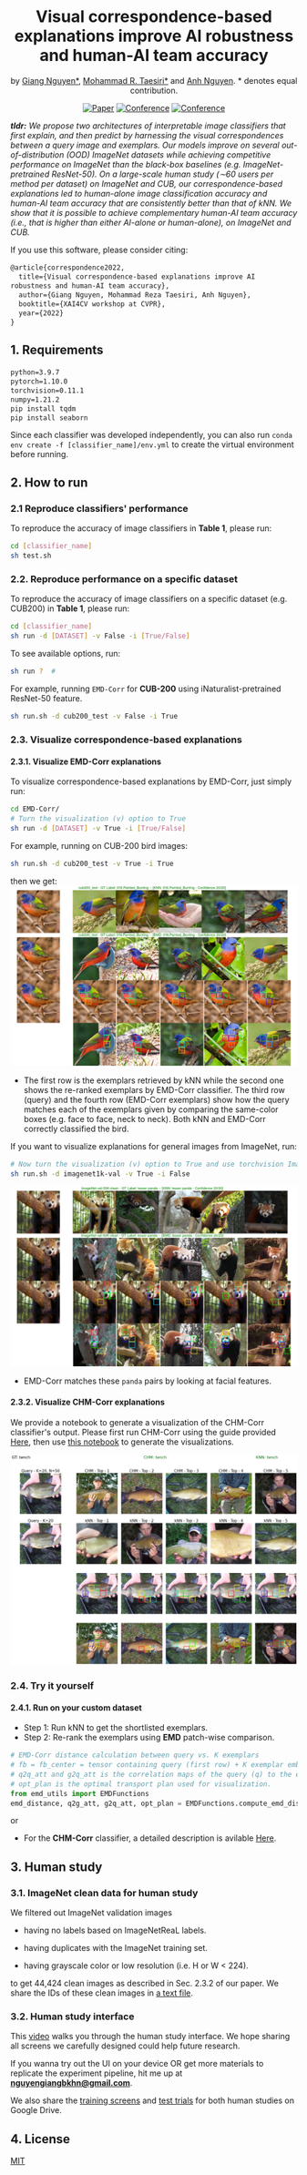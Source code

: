 <div align="center">    
 
# Visual correspondence-based explanations improve AI robustness and human-AI team accuracy 
by [Giang Nguyen*](https://giangnguyen2412.github.io/), [Mohammad R. Taesiri*](https://taesiri.com/) and [Anh Nguyen](https://anhnguyen.me/). * denotes equal contribution.

[![Paper](http://img.shields.io/badge/paper-arxiv.TBD-B31B1B.svg)]()
[![Conference](http://img.shields.io/badge/XAI4CV@CVPR-2022-4b44ce.svg)](https://xai4cv.github.io/workshop)
[![Conference](http://img.shields.io/badge/poster-4b44ce.svg)](https://www.dropbox.com/s/1neko0pjbexlsjf/p49.pdf?dl=0)
</div> 

_**tldr:** We propose two architectures of interpretable image classifiers that first explain, and then predict by harnessing the visual correspondences between a query image and exemplars.
Our models improve on several out-of-distribution (OOD) ImageNet datasets while achieving competitive performance on ImageNet than the black-box baselines (e.g. ImageNet-pretrained ResNet-50). 
On a large-scale human study (∼60 users per method per dataset) on ImageNet and CUB, our correspondence-based explanations led to human-alone image classification accuracy and human-AI team accuracy that are consistently better than that of kNN. 
We show that it is possible to achieve complementary human-AI team accuracy (i.e., that is higher than either AI-alone or human-alone), on ImageNet and CUB._   

If you use this software, please consider citing:

    @article{correspondence2022,
      title={Visual correspondence-based explanations improve AI robustness and human-AI team accuracy},
      author={Giang Nguyen, Mohammad Reza Taesiri, Anh Nguyen},
      booktitle={XAI4CV workshop at CVPR},
      year={2022}
    }

## 1. Requirements
```
python=3.9.7
pytorch=1.10.0
torchvision=0.11.1
numpy=1.21.2
pip install tqdm
pip install seaborn
```
Since each classifier was developed independently, you can also run ```conda env create -f [classifier_name]/env.yml``` to create the virtual environment before running.

## 2. How to run
### 2.1 Reproduce classifiers' performance

To reproduce the accuracy of image classifiers in **Table 1**, please run:
```bash
cd [classifier_name]
sh test.sh
```

### 2.2. Reproduce performance on a specific dataset
To reproduce the accuracy of image classifiers on a specific dataset (e.g. CUB200) in **Table 1**, please run:
```bash
cd [classifier_name]
sh run -d [DATASET] -v False -i [True/False]
```

To see available options, run:
```bash
sh run ?  # 
```

For example, running ```EMD-Corr``` for **CUB-200** using iNaturalist-pretrained ResNet-50 feature.
```bash
sh run.sh -d cub200_test -v False -i True
```

### 2.3. Visualize correspondence-based explanations

#### 2.3.1. Visualize EMD-Corr explanations
To visualize correspondence-based explanations by EMD-Corr, just simply run:
```bash
cd EMD-Corr/
# Turn the visualization (v) option to True
sh run -d [DATASET] -v True -i [True/False]
```

For example, running on CUB-200 bird images:
```bash
sh run.sh -d cub200_test -v True -i True
```
then we get:
![](figs/Painted_Bunting_0004_16641.jpeg)
* The first row is the exemplars retrieved by kNN while the second one shows the re-ranked exemplars by EMD-Corr classifier.
The third row (query) and the fourth row (EMD-Corr exemplars) show how the query matches each of the exemplars given by comparing the same-color boxes (e.g. face to face, neck to neck).
Both kNN and EMD-Corr correctly classified the bird.

If you want to visualize explanations for general images from ImageNet, run:
```bash
# Now turn the visualization (v) option to True and use torchvision ImageNet-pretrained ResNet-50 feature (i - False)
sh run.sh -d imagenet1k-val -v True -i False
```

![](figs/ILSVRC2012_val_00003158.jpeg)
* EMD-Corr matches these ```panda``` pairs by looking at facial features. 

#### 2.3.2. Visualize CHM-Corr explanations

We provide a notebook to generate a visualization of the CHM-Corr classifier's output. Please first run CHM-Corr using the guide provided  [Here](https://github.com/anguyen8/visual-correspondence-XAI/blob/main/CHM-Corr/README.md), then use [this notebook](https://github.com/anguyen8/visual-correspondence-XAI/blob/main/CHM-Corr/src/visualization/visualization.ipynb) to generate the visualizations.

![](figs/CHM-Corr-sample-visualization.jpeg)

### 2.4. Try it yourself
#### 2.4.1. Run on your custom dataset
* Step 1: Run kNN to get the shortlisted exemplars. 
* Step 2: Re-rank the exemplars using **EMD** patch-wise comparison.
```python
# EMD-Corr distance calculation between query vs. K exemplars
# fb = fb_center = tensor containing query (first row) + K exemplar embeddings. e.g. 51x2048x7x7 where conv4_dim=2048x7x7.
# q2q_att and g2q_att is the correlation maps of the query (q) to the exemplars (g) or vice versa. 
# opt_plan is the optimal transport plan used for visualization.
from emd_utils import EMDFunctions
emd_distance, q2g_att, g2q_att, opt_plan = EMDFunctions.compute_emd_distance(K=50, fb_center, fb, use_uniform=False, num_patch=5)
```
or 
* For the **CHM-Corr** classifier, a detailed description is avilable [Here](https://github.com/anguyen8/visual-correspondence-XAI/blob/main/CHM-Corr/README.md).


## 3. Human study
### 3.1. ImageNet clean data for human study

We filtered out ImageNet validation images

* having no labels based on ImageNetReaL labels.

* having duplicates with the ImageNet training set.

* having grayscale color or low resolution (i.e. H or W < 224).

to get 44,424 clean images as described in Sec. 2.3.2 of our paper. We share the IDs of these clean images in [a text file](https://github.com/anguyen8/visual-correspondence-XAI/tree/main/EMD-Corr/clean_images).

### 3.2. Human study interface

This [video](https://youtu.be/rJx-vGJBprw) walks you through the human study interface. We hope sharing all screens we carefully designed could help future research.

If you wanna try out the UI on your device OR get more materials to replicate the experiment pipeline, hit me up at **nguyengiangbkhn@gmail.com**.

We also share the [training screens](https://drive.google.com/drive/folders/1S0ipBx8H8JDM-tERImHVHFz-YDwE2gf6?usp=sharing) and [test trials](https://drive.google.com/drive/folders/1EWC3hgivx1SA0V2bL2toBnNZvtJWnoGu?usp=sharing) for both human studies on Google Drive.


## 4. License
[MIT](LICENSE)
